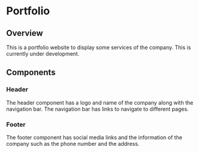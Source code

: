 # Portfolio

## Overview
This is a portfolio website to display some services of the company.
This is currently under development. 

## Components

### Header
The header component has a logo and name of the company along with the navigation bar. The navigation bar has links to navigate to different pages.

### Footer
The footer component has social media links and the information of the company such as the phone number and the address.